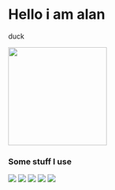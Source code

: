# Hello i am alan


duck
<p>
<img src="https://hips.hearstapps.com/hmg-prod.s3.amazonaws.com/images/how-to-keep-ducks-call-ducks-1615457181.jpg" width="200px">
</p>

### Some stuff I use
![](https://img.shields.io/badge/Arch-gray?style=flat&logo=Arch%20Linux&label=OS&color=FFF0F5)
![](https://img.shields.io/badge/St-gray?style=flat&logo=suckless&label=Terminal&color=FAEBD7)
![](https://img.shields.io/badge/Python-gray?style=flat&logo=python&label=Lang&color=F0FFF0)
![](https://img.shields.io/badge/Rust-gray?style=flat&logo=rust&label=Lang&color=F0FFF0)
![](https://img.shields.io/badge/Sublime-gray?style=flat&logo=sublime-text&label=Editor&color=F0F8FF)
